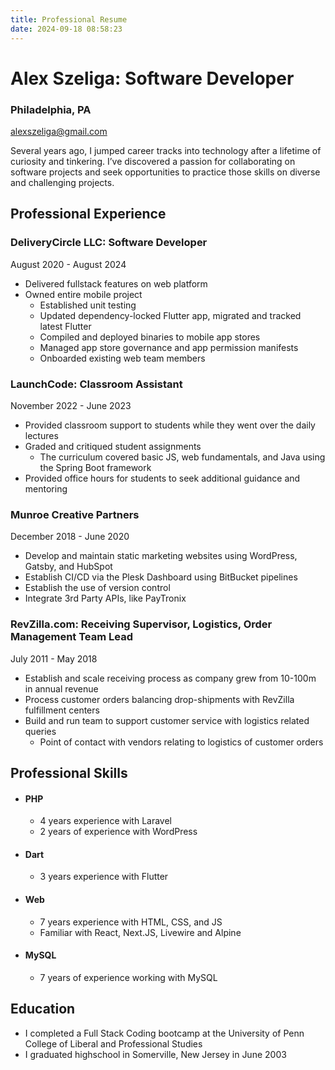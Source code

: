 ```yaml
---
title: Professional Resume
date: 2024-09-18 08:58:23
---
```

# Alex Szeliga: Software Developer
### Philadelphia, PA
[alexszeliga@gmail.com](mailto:alexszeliga@gmail.com)


Several years ago, I jumped career tracks into technology after a lifetime of curiosity and tinkering. I’ve discovered a passion for collaborating on software projects and seek opportunities to practice those skills on diverse and challenging projects.

## Professional Experience

### DeliveryCircle LLC: Software Developer

August 2020 - August 2024

- Delivered fullstack features on web platform
- Owned entire mobile project
  - Established unit testing
  - Updated dependency-locked Flutter app, migrated and tracked latest Flutter
  - Compiled and deployed binaries to mobile app stores
  - Managed app store governance and app permission manifests
  - Onboarded existing web team members

### LaunchCode: Classroom Assistant

November 2022 - June 2023

- Provided classroom support to students while they went over the daily lectures
- Graded and critiqued student assignments
  - The curriculum covered basic JS, web fundamentals, and Java using the Spring Boot framework
- Provided office hours for students to seek additional guidance and mentoring

### Munroe Creative Partners

December 2018 - June 2020

- Develop and maintain static marketing websites using WordPress, Gatsby, and HubSpot
- Establish CI/CD via the Plesk Dashboard using BitBucket pipelines
- Establish the use of version control
- Integrate 3rd Party APIs, like PayTronix

### RevZilla.com: Receiving Supervisor, Logistics, Order Management Team Lead

July 2011 - May 2018

- Establish and scale receiving process as company grew from 10-100m in annual revenue
- Process customer orders balancing drop-shipments with RevZilla fulfillment centers
- Build and run team to support customer service with logistics related queries
  - Point of contact with vendors relating to logistics of customer orders

## Professional Skills

- #### PHP
  - 4 years experience with Laravel
  - 2 years of experience with WordPress
- #### Dart
  - 3 years experience with Flutter
- #### Web
  - 7 years experience with HTML, CSS, and JS
  - Familiar with React, Next.JS, Livewire and Alpine
- #### MySQL
  - 7 years of experience working with MySQL

## Education

- I completed a Full Stack Coding bootcamp at the University of Penn College of Liberal and Professional Studies
- I graduated highschool in Somerville, New Jersey in June 2003 